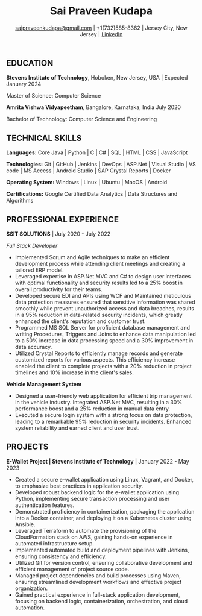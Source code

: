 <html lang="en">
<head>
    <meta charset="UTF-8">
    <meta name="viewport" content="width=device-width, initial-scale=1.0">
    <link rel="stylesheet" href="styles.css">
</head>
<body>
    <header>
        <h1 id="name">Sai Praveen Kudapa</h1>
        <p><a href="mailto:saipraveenkudapa@gmail.com">saipraveenkudapa@gmail.com</a> | +1(732)585-8362 | Jersey City, New Jersey | <a href="https://www.linkedin.com/in/sai-praveen-kudapa-787257186">LinkedIn </a></p>
    </header>
    <section class="education">
        <h2>EDUCATION</h2>
        <p><strong>Stevens Institute of Technology</strong>, Hoboken, New Jersey, USA | Expected January 2024</p>
        <p>Master of Science: Computer Science</p>
        <p><strong>Amrita Vishwa Vidyapeetham</strong>, Bangalore, Karnataka, India July 2020</p>
        <p>Bachelor of Technology: Computer Science and Engineering</p>
    </section>
    <section class="skills">
        <h2>TECHNICAL SKILLS</h2>
        <p><strong>Languages:</strong> Core Java | Python | C | C# | SQL | HTML | CSS | JavaScript</p>
        <p><strong>Technologies:</strong> Git | GitHub | Jenkins | DevOps | ASP.Net | Visual Studio | VS code | MS Access | Android Studio | SAP Crystal Reports | Docker</p>
        <p><strong>Operating System:</strong> Windows | Linux | Ubuntu | MacOS | Android</p>
        <p><strong>Certifications:</strong> Google Certified Data Analytics | Data Structures and Algorithms</p>
    </section>
    <section class="experience">
        <h2>PROFESSIONAL EXPERIENCE</h2>
        <p><strong>SSIT SOLUTIONS</strong> | July 2020 - July 2022 </p>
        <p><em>Full Stack Developer</em></p>
        <ul>
            <li> Implemented Scrum and Agile techniques to make an efficient development process while attending client meetings and creating a tailored ERP model.</li>
            <li> Leveraged expertise in ASP.Net MVC and C# to design user interfaces with optimal functionality and security results led to a 25% boost in overall productivity for their teams.</li>
            <li> Developed secure EDI and APIs using WCF and Maintained meticulous data protection measures ensured that sensitive information was shared smoothly while prevent unauthorized access and data breaches, results in a 95% reduction in data-related security incidents, which greatly enhanced the client's reputation and customer trust. </li>
            <li> Programmed MS SQL Server for proficient database management and writing Procedures, Triggers and Joins to enhance data manipulation led to a 50% increase in data processing speed and a 30% improvement in data accuracy.</li>
            <li> Utilized Crystal Reports to efficiently manage records and generate customized reports for various aspects. This efficiency increase enabled the client to complete projects with a 20% reduction in project timelines and 10% increase in the client's sales.</li>
        </ul>
        <p><strong>Vehicle Management System</strong></p>
        <ul>
            <li> Designed a user-friendly web application for efficient trip management in the vehicle industry. Integrated ASP.Net MVC, resulting in a 30% performance boost and a 25% reduction in manual data entry.</li>
            <li> Executed a secure login system with a strong focus on data protection, leading to a remarkable 95% reduction in security incidents. Enhanced system reliability and earned client and user trust.</li>
        </ul>
    </section>
    <section class="projects">
        <h2>PROJECTS</h2>
        <p><strong>E-Wallet Project | Stevens Institute of Technology</strong> | January 2022 - May 2023 </p>
        <ul>
            <li> Created a secure e-wallet application using Linux, Vagrant, and Docker, to emphasize best practices in application security.</li>
            <li> Developed robust backend logic for the e-wallet application using Python, implementing secure transaction processing and user authentication features.</li>
            <li> Demonstrated proficiency in containerization, packaging the application into a Docker container, and deploying it on a Kubernetes cluster using Ansible.</li>
            <li> Leveraged Terraform to automate the provisioning of the CloudFormation stack on AWS, gaining hands-on experience in automated infrastructure setup.</li>
            <li> Implemented automated build and deployment pipelines with Jenkins, ensuring consistency and efficiency.</li>
            <li> Utilized Git for version control, ensuring collaborative development and efficient management of project source code.</li>
            <li> Managed project dependencies and build processes using Maven, ensuring streamlined development workflows and effective project organization.</li>
            <li> Gained practical experience in full-stack application development, focusing on backend logic, containerization, orchestration, and cloud automation.</li>
        </ul>
    </section>
    
</body>
</html>
